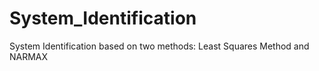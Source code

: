 # System_Identification

System Identification based on two methods: Least Squares Method and NARMAX
